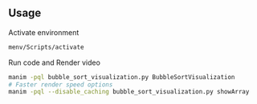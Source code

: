 ## Usage 

Activate environment

```bash
menv/Scripts/activate
```

Run code and Render video
```bash
manim -pql bubble_sort_visualization.py BubbleSortVisualization
# Faster render speed options
manim -pql --disable_caching bubble_sort_visualization.py showArray
```